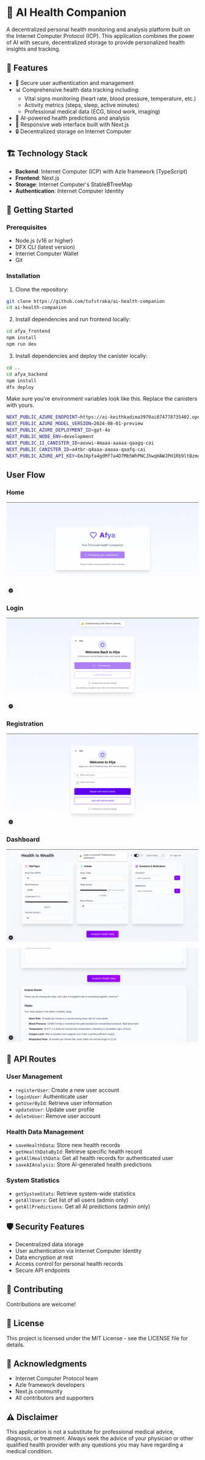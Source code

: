 # 🏥 AI Health Companion

A decentralized personal health monitoring and analysis platform built on the Internet Computer Protocol (ICP). This application combines the power of AI with secure, decentralized storage to provide personalized health insights and tracking.

## 🌟 Features

- 🔐 Secure user authentication and management
- 📊 Comprehensive health data tracking including:
  - Vital signs monitoring (heart rate, blood pressure, temperature, etc.)
  - Activity metrics (steps, sleep, active minutes)
  - Professional medical data (ECG, blood work, imaging)
- 🤖 AI-powered health predictions and analysis
- 📱 Responsive web interface built with Next.js
- 🔒 Decentralized storage on Internet Computer

## 🏗️ Technology Stack

- **Backend**: Internet Computer (ICP) with Azle framework (TypeScript)
- **Frontend**: Next.js
- **Storage**: Internet Computer's StableBTreeMap
- **Authentication**: Internet Computer Identity

## 🚀 Getting Started

### Prerequisites

- Node.js (v16 or higher)
- DFX CLI (latest version)
- Internet Computer Wallet
- Git

### Installation

1. Clone the repository:
```bash
git clone https://github.com/tufstraka/ai-health-companion
cd ai-health-companion
```

2. Install dependencies and run frontend locally:
```bash
cd afya_frontend
npm install
npm run dev
```

3. Install dependencies and deploy the canister locally:
```bash
cd ..
cd afya_backend
npm install
dfx deploy
```
Make sure you're environment variables look like this. Replace the canisters with yours. 

```bash
NEXT_PUBLIC_AZURE_ENDPOINT=https://ai-keithkadima3970ai074778735402.openai.azure.com/openai/deployments/gpt-4o/chat/completions?api-version=2024-08-01-preview
NEXT_PUBLIC_AZURE_MODEL_VERSION=2024-08-01-preview
NEXT_PUBLIC_AZURE_DEPLOYMENT_ID=gpt-4o
NEXT_PUBLIC_NODE_ENV=development
NEXT_PUBLIC_II_CANISTER_ID=aovwi-4maaa-aaaaa-qaagq-cai
NEXT_PUBLIC_CANISTER_ID=a4tbr-q4aaa-aaaaa-qaafq-cai
NEXT_PUBLIC_AZURE_API_KEY=EmJXpfa4gdMf7a4D7Mb5WhPNCJhwqHAWJPH1Rb9ltBzmqLMq56GtJQQJ99ALACYeBjFXJ3w3AAAAACOG1Yfo
```

## User Flow

### Home
![Home](home.png) 

### Login 
![Login](login.png)

### Registration
![Registration](register.png)

### Dashboard
![Dashboard](dashboard.png)

![Dashboard Results](dashboardResults.png)

## 🔄 API Routes

### User Management

- `registerUser`: Create a new user account
- `loginUser`: Authenticate user
- `getUserById`: Retrieve user information
- `updateUser`: Update user profile
- `deleteUser`: Remove user account

### Health Data Management

- `saveHealthData`: Store new health records
- `getHealthDataById`: Retrieve specific health record
- `getAllHealthData`: Get all health records for authenticated user
- `saveAIAnalysis`: Store AI-generated health predictions

### System Statistics

- `getSystemStats`: Retrieve system-wide statistics
- `getAllUsers`: Get list of all users (admin only)
- `getAllPredictions`: Get all AI predictions (admin only)


## 🛡️ Security Features

- Decentralized data storage
- User authentication via Internet Computer Identity
- Data encryption at rest
- Access control for personal health records
- Secure API endpoints

## 🤝 Contributing

Contributions are welcome! 

## 📝 License

This project is licensed under the MIT License - see the LICENSE file for details.

## 🙏 Acknowledgments

- Internet Computer Protocol team
- Azle framework developers
- Next.js community
- All contributors and supporters

## ⚠️ Disclaimer

This application is not a substitute for professional medical advice, diagnosis, or treatment. Always seek the advice of your physician or other qualified health provider with any questions you may have regarding a medical condition.